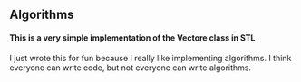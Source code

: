 ## Algorithms

#### This is a very simple implementation of the Vectore class in STL

I just wrote this for fun because I really like implementing algorithms. I think everyone can write code, but not everyone can write algorithms.